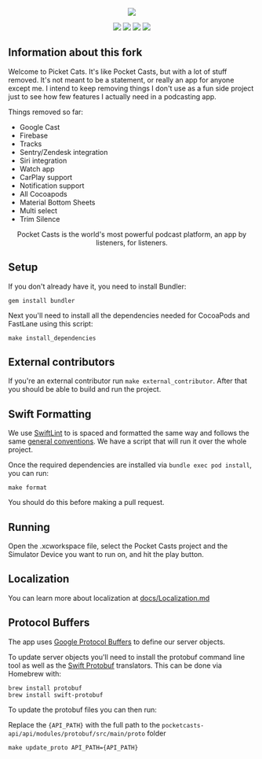<p align="center">
    <img src="https://user-images.githubusercontent.com/7040243/190481901-1b47101c-da98-400f-b92b-bca9e66f4c8c.svg" />
</p>

<p align="center">
    <a href="https://buildkite.com/automattic/pocket-casts-ios"><img src="https://badge.buildkite.com/6c995de3d1584006341cc4dfda1312619f375385f5c0319dfe.svg?branch=trunk" /></a>
    <a href="https://github.com/Automattic/pocket-casts-ios/blob/trunk/LICENSE.md"><img src="https://img.shields.io/badge/license-MPL-black" /></a>
    <img src="https://img.shields.io/badge/platform-ios%20%7C%20watchos-lightgrey" />
    <img src="https://img.shields.io/badge/Xcode-v14.0%2B-informational" />
</p>

## Information about this fork

<p>
Welcome to Picket Cats. It's like Pocket Casts, but with a lot of stuff removed. It's not meant to be a statement, or really an app for anyone except me. I intend to keep removing things I don't use as a fun side project just to see how few features I actually need in a podcasting app.
</p>

Things removed so far:
- Google Cast
- Firebase
- Tracks
- Sentry/Zendesk integration
- Siri integration
- Watch app
- CarPlay support
- Notification support
- All Cocoapods 
- Material Bottom Sheets
- Multi select
- Trim Silence

<p align="center">
    Pocket Casts is the world's most powerful podcast platform, an app by listeners, for listeners.
</p>

## Setup

If you don't already have it, you need to install Bundler:

`gem install bundler`

Next you'll need to install all the dependencies needed for CocoaPods and FastLane using this script:

`make install_dependencies`

## External contributors

If you're an external contributor run `make external_contributor`. After that you should be able to build and run the project.

## Swift Formatting

We use [SwiftLint](https://github.com/realm/SwiftLint) to is spaced and formatted the same way and follows the same [general conventions](https://github.com/Automattic/swiftlint-config). We have a script that will run it over the whole project.

Once the required dependencies are installed via `bundle exec pod install`, you can run:

`make format`

You should do this before making a pull request.

## Running

Open the .xcworkspace file, select the Pocket Casts project and the Simulator Device you want to run on, and hit the play button.

## Localization

You can learn more about localization at [docs/Localization.md](./documentation/localization.md)

## Protocol Buffers

The app uses [Google Protocol Buffers](https://developers.google.com/protocol-buffers) to define our server objects.

To update server objects you'll need to install the protobuf command line tool as well as the [Swift Protobuf](https://github.com/apple/swift-protobuf) translators. This can be done via Homebrew with:

```
brew install protobuf
brew install swift-protobuf
```

To update the protobuf files you can then run:

Replace the `{API_PATH}` with the full path to the `pocketcasts-api/api/modules/protobuf/src/main/proto` folder

```
make update_proto API_PATH={API_PATH}
```
